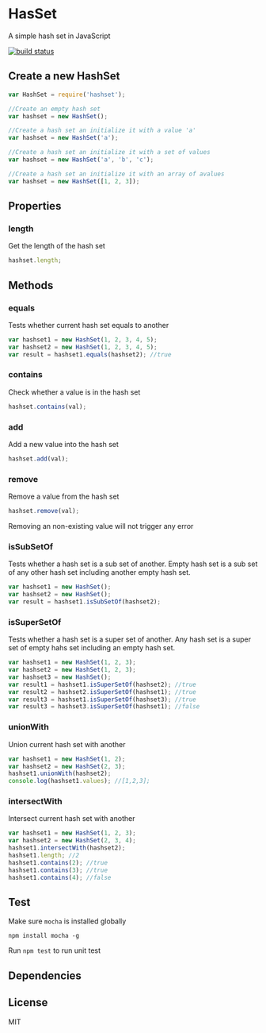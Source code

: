 HasSet
======
A simple hash set in JavaScript

[![build status](https://travis-ci.org/liushuping/HashSet.svg?branch=master)](https://travis-ci.org/liushuping/HashSet.svg?branch=master)

## Create a new HashSet
```javascript
var HashSet = require('hashset');

//Create an empty hash set
var hashset = new HashSet();

//Create a hash set an initialize it with a value 'a'
var hashset = new HashSet('a');

//Create a hash set an initialize it with a set of values
var hashset = new HashSet('a', 'b', 'c');

//Create a hash set an initialize it with an array of avalues
var hashset = new HashSet([1, 2, 3]);
```

## Properties
### length
Get the length of the hash set
```javascript
hashset.length;
```

## Methods
### equals
Tests whether current hash set equals to another
```javascript
var hashset1 = new HashSet(1, 2, 3, 4, 5);
var hashset2 = new HashSet(1, 2, 3, 4, 5);
var result = hashset1.equals(hashset2); //true
```

### contains
Check whether a value is in the hash set
```javascript
hashset.contains(val);
```

### add
Add a new value into the hash set
```javascript
hashset.add(val);
```

### remove
Remove a value from the hash set
```javascript
hashset.remove(val);
```
Removing an non-existing value will not trigger any error

### isSubSetOf
Tests whether a hash set is a sub set of another. Empty hash set is a sub set of any other hash set including another empty hash set.
```javascript
var hashset1 = new HashSet();
var hashset2 = new HashSet();
var result = hashset1.isSubSetOf(hashset2);
```
### isSuperSetOf
Tests whether a hash set is a super set of another. Any hash set is a super set of empty hahs set including an empty hash set.
```javascript
var hashset1 = new HashSet(1, 2, 3);
var hashset2 = new HashSet(1, 2, 3);
var hashset3 = new HashSet();
var result1 = hashset1.isSuperSetOf(hashset2); //true
var result2 = hashset2.isSuperSetOf(hashset1); //true
var result3 = hashset1.isSuperSetOf(hashset3); //true
var result3 = hashset3.isSuperSetOf(hashset1); //false
```

### unionWith
Union current hash set with another
```javascript
var hashset1 = new HashSet(1, 2);
var hashset2 = new HashSet(2, 3);
hashset1.unionWith(hashset2);
console.log(hashset1.values); //[1,2,3];
```

### intersectWith
Intersect current hash set with another
```javascript
var hashset1 = new HashSet(1, 2, 3);
var hashset2 = new HashSet(2, 3, 4);
hashset1.intersectWith(hashset2);
hashset1.length; //2
hashset1.contains(2); //true
hashset1.contains(3); //true
hashset1.contains(4); //false
```

## Test
Make sure `mocha` is installed globally
```
npm install mocha -g
```
Run `npm test` to run unit test

## Dependencies

## License
MIT